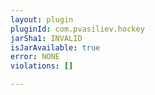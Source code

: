 ```yaml
---
layout: plugin
pluginId: com.pvasiliev.hockey
jarSha1: INVALID
isJarAvailable: true
error: NONE
violations: []

---
```

